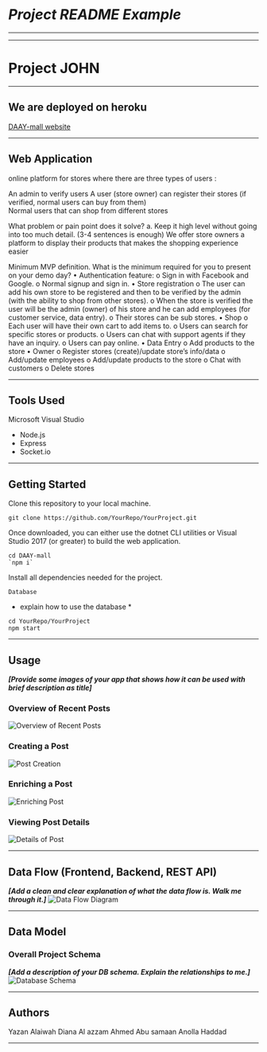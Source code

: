 # ***Project README Example***

---------------------------------
---------------------------------

# Project JOHN

---------------------------------

## We are deployed on heroku

[DAAY-mall website](https://daay-mall.herokuapp.com/)

---------------------------------

## Web Application

 online platform for stores  where  there are three types of users :

 An admin to verify users
 A user (store owner) can register their stores (if verified, normal users can buy from them)   
 Normal users that can shop from different stores
          

What problem or pain point does it solve? a. Keep it high level without going into too much detail. (3-4 sentences is enough)
 We offer store owners a platform to display their products  that makes the shopping experience  easier 
 

Minimum MVP definition.
What is the minimum required for you to present on your demo day?
• Authentication feature:
o Sign in with Facebook and Google.
o Normal signup and sign in.
• Store registration
o The user can add his own store to be registered and then to be verified by the admin (with the ability to shop from other stores).
o When the store is verified the user will be the admin (owner) of his store and he can add employees (for customer service, data entry).
o Their stores can be sub stores.
• Shop
o Each user will have their own cart to add items to.
o Users can search for specific stores or products.
o Users can chat with support agents if they have an inquiry.
o Users can pay online.
• Data Entry
o Add products to the store
• Owner
o Register stores (create)/update store’s info/data
o Add/update employees
o Add/update products to the store
o Chat with customers
o Delete stores

---------------------------------

## Tools Used

Microsoft Visual Studio

- Node.js
- Express
- Socket.io

---------------------------------

## Getting Started

Clone this repository to your local machine.

```
git clone https://github.com/YourRepo/YourProject.git
```

Once downloaded, you can either use the dotnet CLI utilities or Visual Studio 2017 (or greater) to build the web application.

```
cd DAAY-mall
`npm i`
```

Install all dependencies needed for the project.

```
Database
```

* explain how to use the database *

```
cd YourRepo/YourProject
npm start
```

---------------------------------

## Usage

***[Provide some images of your app that shows how it can be used with brief description as title]***

### Overview of Recent Posts

![Overview of Recent Posts](https://via.placeholder.com/500x250)

### Creating a Post

![Post Creation](https://via.placeholder.com/500x250)

### Enriching a Post

![Enriching Post](https://via.placeholder.com/500x250)

### Viewing Post Details

![Details of Post](https://via.placeholder.com/500x250)

---------------------------

## Data Flow (Frontend, Backend, REST API)

***[Add a clean and clear explanation of what the data flow is. Walk me through it.]***
![Data Flow Diagram](/assets/img/Flowchart.png)

---------------------------

## Data Model

### Overall Project Schema

***[Add a description of your DB schema. Explain the relationships to me.]***
![Database Schema](/assets/img/ERD.png)

---------------------------

## Authors

Yazan Alaiwah
Diana Al azzam
Ahmed Abu samaan
Anolla Haddad


------------------------------
